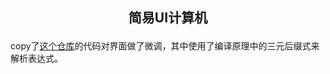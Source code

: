 ## <p align=center>简易UI计算机</p>
copy了[这个仓库](https://github.com/ShawnyXiao/Calculator)的代码对界面做了微调，其中使用了编译原理中的三元后缀式来解析表达式。
